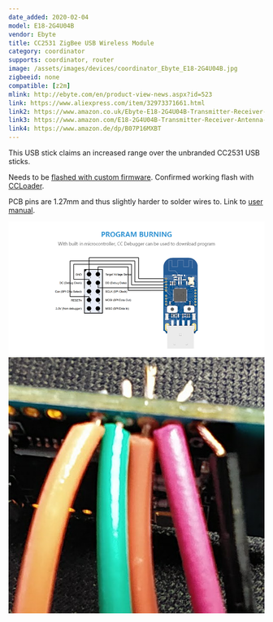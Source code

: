 ```yaml
---
date_added: 2020-02-04
model: E18-2G4U04B
vendor: Ebyte
title: CC2531 ZigBee USB Wireless Module
category: coordinator
supports: coordinator, router
image: /assets/images/devices/coordinator_Ebyte_E18-2G4U04B.jpg
zigbeeid: none
compatible: [z2m]
mlink: http://ebyte.com/en/product-view-news.aspx?id=523
link: https://www.aliexpress.com/item/32973371661.html
link2: https://www.amazon.co.uk/Ebyte-E18-2G4U04B-Transmitter-Receiver-Indicator/dp/B07P16MXBT
link3: https://www.amazon.com/E18-2G4U04B-Transmitter-Receiver-Antenna-Indicator/dp/B082KLKBT3
link4: https://www.amazon.de/dp/B07P16MXBT
---
```

This USB stick claims an increased range over the unbranded CC2531 USB sticks.

Needs to be [flashed with custom firmware](https://www.zigbee2mqtt.io/getting_started/flashing_the_cc2531.html). Confirmed working flash with [CCLoader](https://www.zigbee2mqtt.io/information/alternative_flashing_methods.html#via-arduino-unoesp8266-with-ccloader-3min).

PCB pins are 1.27mm and thus slightly harder to solder wires to. Link to [user manual](http://www.ebyte.com/en/pdf-down.aspx?id=1129).

![Pinout](/assets/images/devices/coordinator_Ebyte_E18-2G4U04B-pinout.jpg)
![Wired to Dupont cables](/assets/images/devices/coordinator_Ebyte_E18-2G4U04B-wired.jpg)

